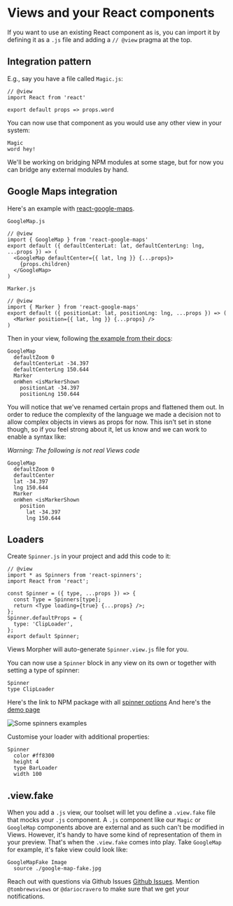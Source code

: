 # Views and your React components

If you want to use an existing React component as is, you can import it by
defining it as a `.js` file and adding a `// @view` pragma at the top.

## Integration pattern

E.g., say you have a file called `Magic.js`:

```
// @view
import React from 'react'

export default props => props.word
```

You can now use that component as you would use any other view in your system:

```
Magic
word hey!
```

We'll be working on bridging NPM modules at some stage, but for now you can
bridge any external modules by hand.

## Google Maps integration

Here's an example with
[react-google-maps](https://tomchentw.github.io/react-google-maps/).

`GoogleMap.js`

```
// @view
import { GoogleMap } from 'react-google-maps'
export default ({ defaultCenterLat: lat, defaultCenterLng: lng, ...props }) => (
  <GoogleMap defaultCenter={{ lat, lng }} {...props}>
    {props.children}
  </GoogleMap>
)
```

`Marker.js`

```
// @view
import { Marker } from 'react-google-maps'
export default ({ positionLat: lat, positionLng: lng, ...props }) => (
  <Marker position={{ lat, lng }} {...props} />
)
```

Then in your view, following [the example from their docs](https://tomchentw.github.io/react-google-maps/#usage--configuration):

```views
GoogleMap
  defaultZoom 0
  defaultCenterLat -34.397
  defaultCenterLng 150.644
  Marker
  onWhen <isMarkerShown
    positionLat -34.397
    positionLng 150.644
```

You will notice that we've renamed certain props and flattened them out. In
order to reduce the complexity of the language we made a decision not to allow
complex objects in views as props for now. This isn't set in stone though, so if
you feel strong about it, let us know and we can work to enable a syntax like:

_Warning: The following is not real Views code_
```views
GoogleMap
  defaultZoom 0
  defaultCenter
  lat -34.397
  lng 150.644
  Marker
  onWhen <isMarkerShown
    position
      lat -34.397
      lng 150.644
```

## Loaders

Create `Spinner.js` in your project and add this code to it:

```
// @view
import * as Spinners from 'react-spinners';
import React from 'react';

const Spinner = ({ type, ...props }) => {
  const Type = Spinners[type];
  return <Type loading={true} {...props} />;
};
Spinner.defaultProps = {
  type: 'ClipLoader',
};
export default Spinner;
```

Views Morpher will auto-generate `Spinner.view.js` file for you.

You can now use a `Spinner` block in any view on its own or together with setting a type of spinner:

```
Spinner
type ClipLoader
```

Here's the link to NPM package with all [spinner options](https://www.npmjs.com/package/react-spinners)
And here's the [demo page](http://www.davidhu.io/react-spinners/)

![Some spinners examples](spinners-examples.png)

Customise your loader with additional properties:

```
Spinner
  color #ff8300
  height 4
  type BarLoader
  width 100
```

## .view.fake

When you add a `.js` view, our toolset will let you define a `.view.fake` file
that mocks your `.js` component. A `.js` component like our `Magic` or
`GoogleMap` components above are external and as such can't be modified in
Views. However, it's handy to have some kind of representation of them in your
preview. That's when the `.view.fake` comes into play. Take `GoogleMap` for
example, it's fake view could look like:

```
GoogleMapFake Image
  source ./google-map-fake.jpg
```

Reach out with questions via Github Issues [Github Issues](https://github.com/viewstools/docs/issues).
Mention `@tombrewsviews` or `@dariocravero` to make sure that we get your notifications.